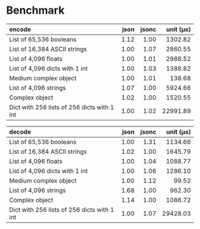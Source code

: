 # Benchmark

| encode                                      | json | jsonc | unit (μs) |
|:--------------------------------------------|-----:|------:|----------:|
| List of 65,536 booleans                     | 1.12 |  1.00 |   1302.82 |
| List of 16,384 ASCII strings                | 1.00 |  1.07 |   2860.55 |
| List of 4,096 floats                        | 1.00 |  1.01 |   2988.52 |
| List of 4,096 dicts with 1 int              | 1.00 |  1.03 |   1388.82 |
| Medium complex object                       | 1.00 |  1.01 |    138.68 |
| List of 4,096 strings                       | 1.07 |  1.00 |   5924.66 |
| Complex object                              | 1.02 |  1.00 |   1520.55 |
| Dict with 256 lists of 256 dicts with 1 int | 1.00 |  1.02 |  22991.89 |

| decode                                      | json | jsonc | unit (μs) |
|:--------------------------------------------|-----:|------:|----------:|
| List of 65,536 booleans                     | 1.00 |  1.31 |   1134.66 |
| List of 16,384 ASCII strings                | 1.02 |  1.00 |   1645.79 |
| List of 4,096 floats                        | 1.00 |  1.04 |   1088.77 |
| List of 4,096 dicts with 1 int              | 1.00 |  1.06 |   1286.10 |
| Medium complex object                       | 1.00 |  1.12 |     99.52 |
| List of 4,096 strings                       | 1.68 |  1.00 |    962.30 |
| Complex object                              | 1.14 |  1.00 |   1086.72 |
| Dict with 256 lists of 256 dicts with 1 int | 1.00 |  1.07 |  29428.03 |
